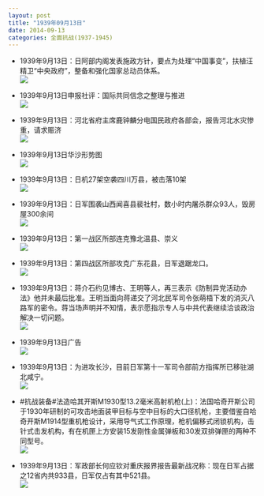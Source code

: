 ```yaml
---
layout: post
title: "1939年09月13日"
date: 2014-09-13
categories: 全面抗战(1937-1945)
---
```


<meta name="referrer" content="no-referrer" />

- 1939年9月13日：日阿部内阁发表施政方针，要点为处理“中国事变”，扶植汪精卫“中央政府”，整备和强化国家总动员体系。 <br/><img src="https://ww2.sinaimg.cn/large/aca367d8jw1ekb72i693vj206908qq30.jpg" />

- 1939年9月13日申报社评：国际共同信念之整理与推进 <br/><img src="https://ww4.sinaimg.cn/large/aca367d8jw1ekb662sln0j20ss0ymx2x.jpg" />

- 1939年9月13日：河北省府主席鹿钟麟分电国民政府各部会，报告河北水灾惨重，请求赈济 <br/><img src="https://ww2.sinaimg.cn/large/aca367d8jw1ekb5bi27y2j206k08c749.jpg" />

- 1939年9月13日华沙形势图 <br/><img src="https://ww2.sinaimg.cn/large/aca367d8jw1ekb4ey0dvuj20ef0h9goc.jpg" />

- 1939年9月13日：日机27架空袭四川万县，被击落10架 <br/><img src="https://ww2.sinaimg.cn/large/aca367d8jw1ekb3ljtzwuj20hh0biac4.jpg" />

- 1939年9月13日：日军围袭山西闻喜县裴社村，数小时内屠杀群众93人，毁房屋300余间 <br/><img src="https://ww1.sinaimg.cn/large/aca367d8jw1ekaydyhpqej20eb0ehdhu.jpg" />

- 1939年9月13日：第一战区所部连克豫北温县、崇义 <br/><img src="https://ww1.sinaimg.cn/large/aca367d8jw1ekawo12ledj20fc0e00v8.jpg" />

- 1939年9月13日：第四战区所部攻克广东花县，日军退踞龙口。 <br/><img src="https://ww3.sinaimg.cn/large/aca367d8jw1ekauxii4ubj20e70flad3.jpg" />

- 1939年9月13日：蒋介石约见博古、王明等人，再三表示《防制异党活动办法》他并未最后批准。王明当面向蒋递交了河北民军司令张萌梧下发的消灭八路军的密令。蒋当场声明并不知情，表示愿指示专人与中共代表继续洽谈政治解决一切问题。 <br/><img src="https://ww1.sinaimg.cn/large/aca367d8jw1ekapq00dpgj20700mxmz2.jpg" />

- 1939年9月13日广告 <br/><img src="https://ww1.sinaimg.cn/large/aca367d8jw1ekaotuoi5bj207j0kdq4o.jpg" />

- 1939年9月13日：为进攻长沙，目前日军第十一军司令部前方指挥所已移驻湖北咸宁。 <br/><img src="https://ww3.sinaimg.cn/large/aca367d8jw1ekanz9mx00j20gb0gbmzz.jpg" />

- #抗战装备#法造哈其开斯M1930型13.2毫米高射机枪(上)：法国哈奇开斯公司于1930年研制的可攻击地面装甲目标与空中目标的大口径机枪，主要借鉴自哈奇开斯M1914型重机枪设计，采用导气式工作原理，枪机偏移式闭锁机构，击针式击发机构，有在机匣上方安装15发刚性金属弹板和30发双排弹匣的两种不同型号。 <br/><img src="https://ww4.sinaimg.cn/large/aca367d8jw1ekam99930pj20b40qadk8.jpg" />

- 1939年9月13日：军政部长何应钦对重庆报界报告最新战况称：现在日军占据之12省内共933县，日军仅占有其中521县。 <br/><img src="https://ww1.sinaimg.cn/large/aca367d8jw1ekakieldljj205208c3yh.jpg" />


